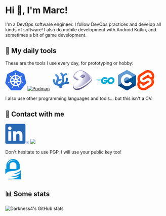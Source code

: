 # Hi 👋, I'm Marc!

I'm a DevOps software engineer. I follow DevOps practices and develop all kinds of software! I also do mobile development with Android Kotlin, and sometimes a bit of game development.

## 🔧 My daily tools

These are the tools I use every day, for prototyping or hobby:

[<img src="./README.assets/kubernetes.svg" alt="Kubernetes" style="height:64px;" />](https://kubernetes.io)
[<img src="https://raw.githubusercontent.com/containers/podman/main/logo/podman-logo-source.svg" alt="Podman" style="height:64px;">](https://podman.io)
[<img src="https://raw.githubusercontent.com/VSCodium/vscodium/master/icons/stable/codium_cnl_w80_b8.svg" alt="VSCodium" style="height:64px;" />](https://vscodium.com)
[<img src="./README.assets/gentoo-signet.svg" alt="Gentoo Linux" style="height:64px;" />](https://www.gentoo.org)
[<img src="./README.assets/Go-Logo_Blue.svg" alt="Go-Logo_Blue" style="height:64px;" />](https://go.dev)
[<img src="./README.assets/C_Logo.png" alt="img" style="height:64px;" />](https://en.cppreference.com/w/c/23)
[<img src="./README.assets/Svelte_Logo.svg" alt="Svelte_Logo" style="height:64px;" />](https://kit.svelte.dev)

I also use other programming languages and tools... but this isn't a CV.

## 🔗 Contact with me

[<img src="./README.assets/LI-In-Bug.png" alt="LI-In-Bug" style="height:64px;" />](https://www.linkedin.com/in/marc-nguyen-view/)
<a href="mailto:nguyen_marc@live.fr">
<img src="https://img.shields.io/badge/-nguyen_marc@live.fr-7B83EB?&style=for-the-badge&logo=Microsoft-outlook&logoColor=white" ></a>

Don't hesitate to use PGP, I will use your public key too!

[<img src="./README.assets/GnuPG-Logo.svg" alt="PGP" style="height:64px;" />](https://keys.openpgp.org/search?q=nguyen_marc%40live.fr)

## 📊 Some stats

![Darkness4's GitHub stats](https://github-readme-stats.vercel.app/api?username=Darkness4&count_private=true&include_all_commits=true)

